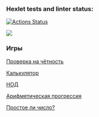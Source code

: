 ### Hexlet tests and linter status:
[![Actions Status](https://github.com/chustovalena/python-project-49/actions/workflows/hexlet-check.yml/badge.svg)](https://github.com/chustovalena/python-project-49/actions)

<a href="https://codeclimate.com/github/chustovalena/python-project-49/maintainability"><img src="https://api.codeclimate.com/v1/badges/977cbca820f61b731cad/maintainability" /></a>

### Игры

[Проверка на чётность](https://asciinema.org/a/1v06V6AD9Db16cYWgyfCsunjf)

[Калькулятор](https://asciinema.org/a/RiTmxLLaUgLtIxhI5lhxC3ZxT)

[НОД](https://asciinema.org/a/eBZ6nxpRfOWNRgm5QXKdXBMgV)

[Арифметическая прогрессия](https://asciinema.org/a/gZDsRi4z0NMSdZkWW5yumKQA2)

[Простое ли число?](https://asciinema.org/a/iUzHZ6HjjHdXDdUjIAIJxKWLY)
